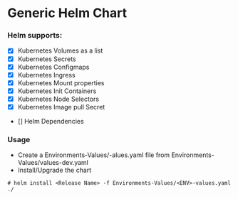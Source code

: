 # Generic Helm Chart

### Helm supports:

- [x] Kubernetes Volumes as a list 
- [x] Kubernetes Secrets 
- [x] Kubernetes Configmaps 
- [x] Kubernetes Ingress 
- [x] Kubernetes Mount properties
- [x] Kubernetes Init Containers
- [x] Kubernetes Node Selectors 
- [x] Kubernetes Image pull Secret
- [] Helm Dependencies 

### Usage

- Create a Environments-Values/<ENV>-alues.yaml file from Environments-Values/values-dev.yaml
- Install/Upgrade the chart

```
# helm install <Release Name> -f Environments-Values/<ENV>-values.yaml ./
```